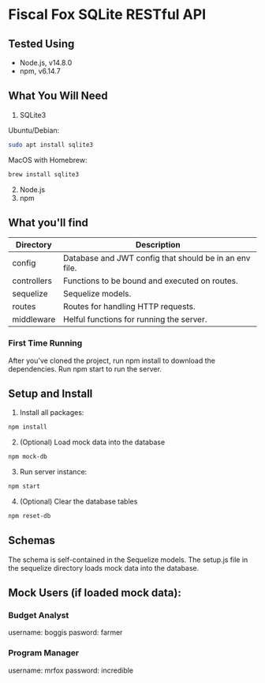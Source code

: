 # Fiscal Fox SQLite RESTful API

## Tested Using

- Node.js, v14.8.0
- npm, v6.14.7

## What You Will Need

1. SQLite3

Ubuntu/Debian:

```bash
sudo apt install sqlite3
```

MacOS with Homebrew:

```bash
brew install sqlite3
```

2. Node.js
3. npm

## What you'll find

| Directory   | Description                                            |
| ----------- | ------------------------------------------------------ |
| config      | Database and JWT config that should be in an env file. |
| controllers | Functions to be bound and executed on routes.          |
| sequelize   | Sequelize models.                                      |
| routes      | Routes for handling HTTP requests.                     |
| middleware  | Helful functions for running the server.               |

### First Time Running

After you've cloned the project, run npm install to download the dependencies.
Run npm start to run the server.

## Setup and Install

1. Install all packages:

```bash
npm install
```

2. (Optional) Load mock data into the database

```bash
npm mock-db
```

3. Run server instance:

```bash
npm start
```

4. (Optional) Clear the database tables

```bash
npm reset-db
```

## Schemas

The schema is self-contained in the Sequelize models.
The setup.js file in the sequelize directory loads mock data into the database.

## Mock Users (if loaded mock data):

### Budget Analyst

username: boggis
pasword: farmer

### Program Manager

username: mrfox
password: incredible

